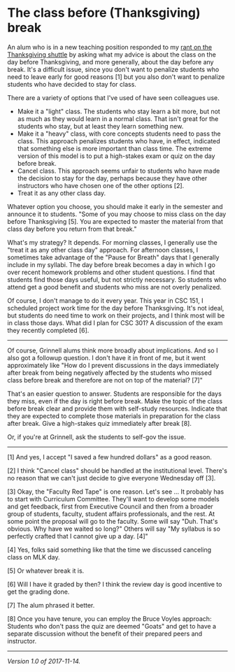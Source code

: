 The class before (Thanksgiving) break
=====================================

An alum who is in a new teaching position responded to my [rant on the
Thanksgiving shuttle](thanksgiving-shuttle-rant) by asking what my advice
is about the class on the day before Thanksgiving, and more generally,
about the day before any break.  It's a difficult issue, since you don't
want to penalize students who need to leave early for good reasons [1]
but you also don't want to penalize students who have decided to stay
for class.

There are a variety of options that I've used of have seen colleagues use.

* Make it a "light" class.  The students who stay learn a bit more, but
  not as much as they would learn in a normal class.  That isn't great
  for the students who stay, but at least they learn something new.
* Make it a "heavy" class, with core concepts students need to pass the
  class.  This approach penalizes students who have, in effect, indicated
  that something else is more important than class time.  The extreme
  version of this model is to put a high-stakes exam or quiz on the day
  before break.
* Cancel class.  This approach seems unfair to students who have made
  the decision to stay for the day, perhaps because they have other
  instructors who have chosen one of the other options [2].  
* Treat it as any other class day.

Whatever option you choose, you should make it early in the semester and
announce it to students.  "Some of you may choose to miss class on the
day before Thanksgiving [5].  You are expected to master the material
from that class day before you return from that break."

What's my strategy?  It depends.  For morning classes, I generally use
the "treat it as any other class day" approach.  For afternoon classes,
I sometimes take advantage of the "Pause for Breath" days that I
generally include in my syllabi.  The day before break becomes a day in
which I go over recent homework problems and other student questions.
I find that students find those days useful, but not strictly necessary.
So students who attend get a good benefit and students who miss are not
overly penalized.

Of course, I don't manage to do it every year.  This year in CSC 151, I
scheduled project work time for the day before Thanksgiving.  It's not
ideal, but students do need time to work on their projects, and I
think most will be in class those days.  What did I plan for CSC 301?
A discussion of the exam they recently completed [6].

---

Of course, Grinnell alums think more broadly about implications.  And
so I also got a followup question.  I don't have it in front of me, but
it went approximately like "How do I prevent discussions in the days 
immediately after break from being negatively affected by the students
who missed class before break and therefore are not on top of the material?
[7]"

That's an easier question to answer.  Students are responsible for the
days they miss, even if the day is right before break.  Make the topic of
the class before break clear and provide them with self-study resources.
Indicate that they are expected to complete those materials in preparation
for the class after break.  Give a high-stakes quiz immediately after
break [8].

Or, if you're at Grinnell, ask the students to self-gov the issue.

---

[1] And yes, I accept "I saved a few hundred dollars" as a good reason.

[2] I think "Cancel class" should be handled at the institutional level.
There's no reason that we can't just decide to give everyone
Wednesday off [3].

[3] Okay, the "Faculty Red Tape" is one reason.  Let's see ... It probably
has to start with Curriculum Committee.  They'll want to develop some models
and get feedback, first from Executive Council and then from a broader
group of students, faculty, student affairs professionals, and the rest.
At some point the proposal will go to the faculty.  Some will say "Duh.
That's obvious.  Why have we waited so long?"  Others will say "My 
syllabus is so perfectly crafted that I cannot give up a day. [4]"

[4] Yes, folks said something like that the time we discussed canceling
class on MLK day.

[5] Or whatever break it is.

[6] Will I have it graded by then?  I think the review day is good incentive
to get the grading done.

[7] The alum phrased it better.

[8] Once you have tenure, you can employ the Bruce Voyles approach:
Students who don't pass the quiz are deemed "Goats" and get to have a
separate discussion without the benefit of their prepared peers and
instructor.

---

*Version 1.0 of 2017-11-14.*
